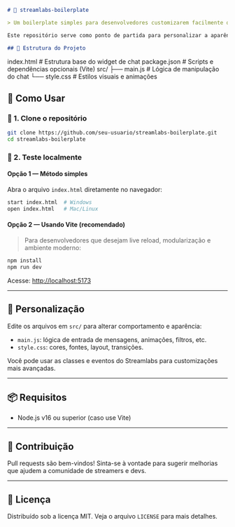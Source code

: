 ```markdown
# 💬 streamlabs-boilerplate

> Um boilerplate simples para desenvolvedores customizarem facilmente o **widget de chat** do Streamlabs.

Este repositório serve como ponto de partida para personalizar a aparência e comportamento do chat que aparece nas transmissões ao vivo via Streamlabs. Edite rapidamente o estilo, animações e estrutura sem complicações.

## 📁 Estrutura do Projeto
```

index.html        # Estrutura base do widget de chat
package.json      # Scripts e dependências opcionais (Vite)
src/
├── main.js       # Lógica de manipulação do chat
└── style.css     # Estilos visuais e animações

## 🚀 Como Usar

### 🔧 1. Clone o repositório
```bash
git clone https://github.com/seu-usuario/streamlabs-boilerplate.git
cd streamlabs-boilerplate
````

### 🧪 2. Teste localmente

#### Opção 1 — Método simples

Abra o arquivo `index.html` diretamente no navegador:

```bash
start index.html  # Windows
open index.html   # Mac/Linux
```

#### Opção 2 — Usando Vite (recomendado)

> Para desenvolvedores que desejam live reload, modularização e ambiente moderno:

```bash
npm install
npm run dev
```

Acesse: [http://localhost:5173](http://localhost:5173)

---

## 🎨 Personalização

Edite os arquivos em `src/` para alterar comportamento e aparência:

* `main.js`: lógica de entrada de mensagens, animações, filtros, etc.
* `style.css`: cores, fontes, layout, transições.

Você pode usar as classes e eventos do Streamlabs para customizações mais avançadas.

---

## 📦 Requisitos

* Node.js v16 ou superior (caso use Vite)

---

## 🤝 Contribuição

Pull requests são bem-vindos! Sinta-se à vontade para sugerir melhorias que ajudem a comunidade de streamers e devs.

---

## 📄 Licença

Distribuído sob a licença MIT. Veja o arquivo `LICENSE` para mais detalhes.